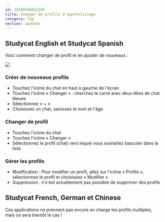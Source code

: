 ```yaml
---
id: 32449196012185
title: Changer de profils d'apprentissage
category: faq
section: updates
---
```


## Studycat English et Studycat Spanish

Voici comment changer de profil et en ajouter de nouveaux :

![](https://help.studycat.com/hc/article_attachments/32456628954137)

### Créer de nouveaux profils

- Touchez l'icône du chat en haut à gauche de l'écran
- Touchez l'icône « Changer » : cherchez le carré avec deux têtes de chat bleues
- Sélectionnez « + »
- Choisissez un chat, saisissez le nom et l'âge

### Changer de profil

- Touchez l'icône du chat  
- Touchez l'icône « Changer »
- Sélectionnez le profil (chat) vers lequel vous souhaitez basculer dans la liste

### Gérer les profils

- Modification : Pour modifier un profil, allez sur l'icône « Profils », sélectionnez le profil et choisissez « Modifier »
- Suppression : il n'est actuellement pas possible de supprimer des profils

## Studycat French, German et Chinese

Ces applications ne prennent pas encore en charge les profils multiples, mais ce sera bientôt le cas !